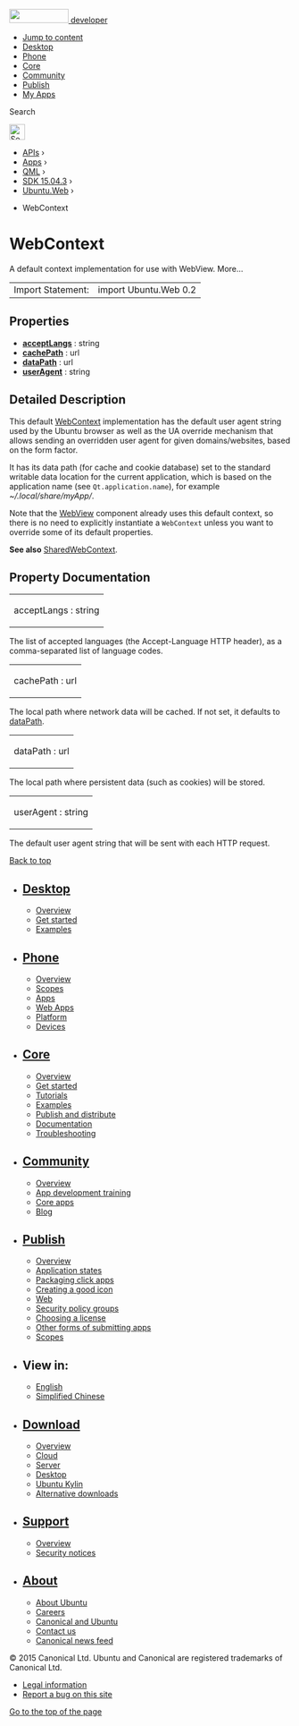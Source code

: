 <a href="https://developer.ubuntu.com/" class="logo-ubuntu"><img src="https://developer.ubuntu.com/assets/sites/ubuntu/latest/u/img/logos/logo-ubuntu-orange.svg" width="106" height="25" /> <span>developer</span></a>

-   [Jump to content](index.html#main-content)
-   [Desktop](https://developer.ubuntu.com/en/desktop/)
-   [Phone](https://developer.ubuntu.com/en/phone/)
-   [Core](https://developer.ubuntu.com/core)
-   [Community](https://developer.ubuntu.com/en/community/)
-   [Publish](https://developer.ubuntu.com/en/publish/)
-   [My Apps](https://myapps.developer.ubuntu.com/)

Search

<img src="https://developer.ubuntu.com/assets/sites/ubuntu/latest/u/img/search-white.svg" alt="Search" height="28" />

-   [APIs](../../../../index.html) ›
-   [Apps](../../../index.html) ›
-   [QML](../../index.html) ›
-   [SDK 15.04.3](../index.html) ›
-   [Ubuntu.Web](../Ubuntu.Web/index.html) ›

<!-- -->

-   WebContext

WebContext
==========

<span class="subtitle"></span>
A default context implementation for use with WebView. More...

|                   |                       |
|-------------------|-----------------------|
| Import Statement: | import Ubuntu.Web 0.2 |

<span id="properties"></span>
Properties
----------

-   ****[acceptLangs](index.html#acceptLangs-prop)**** : string
-   ****[cachePath](index.html#cachePath-prop)**** : url
-   ****[dataPath](index.html#dataPath-prop)**** : url
-   ****[userAgent](index.html#userAgent-prop)**** : string

<span id="details"></span>
Detailed Description
--------------------

This default [WebContext](index.html) implementation has the default user agent string used by the Ubuntu browser as well as the UA override mechanism that allows sending an overridden user agent for given domains/websites, based on the form factor.

It has its data path (for cache and cookie database) set to the standard writable data location for the current application, which is based on the application name (see `Qt.application.name`), for example *~/.local/share/myApp/*.

Note that the [WebView](../Ubuntu.Web.WebView/index.html) component already uses this default context, so there is no need to explicitly instantiate a `WebContext` unless you want to override some of its default properties.

**See also** [SharedWebContext](../Ubuntu.Web.SharedWebContext/index.html).

Property Documentation
----------------------

<table>
<colgroup>
<col width="100%" />
</colgroup>
<tbody>
<tr class="odd">
<td><p><span id="acceptLangs-prop"></span><span class="name">acceptLangs</span> : <span class="type">string</span></p></td>
</tr>
</tbody>
</table>

The list of accepted languages (the Accept-Language HTTP header), as a comma-separated list of language codes.

<table>
<colgroup>
<col width="100%" />
</colgroup>
<tbody>
<tr class="odd">
<td><p><span id="cachePath-prop"></span><span class="name">cachePath</span> : <span class="type">url</span></p></td>
</tr>
</tbody>
</table>

The local path where network data will be cached. If not set, it defaults to [dataPath](index.html#dataPath-prop).

<table>
<colgroup>
<col width="100%" />
</colgroup>
<tbody>
<tr class="odd">
<td><p><span id="dataPath-prop"></span><span class="name">dataPath</span> : <span class="type">url</span></p></td>
</tr>
</tbody>
</table>

The local path where persistent data (such as cookies) will be stored.

<table>
<colgroup>
<col width="100%" />
</colgroup>
<tbody>
<tr class="odd">
<td><p><span id="userAgent-prop"></span><span class="name">userAgent</span> : <span class="type">string</span></p></td>
</tr>
</tbody>
</table>

The default user agent string that will be sent with each HTTP request.

[Back to top](index.html#)

-   [Desktop](https://developer.ubuntu.com/en/desktop/)
    ---------------------------------------------------

    -   [Overview](https://developer.ubuntu.com/en/desktop/)
    -   [Get started](http://snapcraft.io/?utm_source=developer.ubuntu.com&utm_medium=devportal&utm_term=snaps%20snapcraft%20desktop&utm_content=menu&utm_campaign=duc_snappers)
    -   [Examples](https://github.com/ubuntu/snappy-playpen)

-   [Phone](https://developer.ubuntu.com/en/phone/)
    -----------------------------------------------

    -   [Overview](https://developer.ubuntu.com/en/phone/)
    -   [Scopes](https://developer.ubuntu.com/en/phone/scopes/)
    -   [Apps](https://developer.ubuntu.com/en/phone/apps/)
    -   [Web Apps](https://developer.ubuntu.com/en/phone/web/)
    -   [Platform](https://developer.ubuntu.com/en/phone/platform/)
    -   [Devices](https://developer.ubuntu.com/en/phone/devices/)

-   [Core](https://developer.ubuntu.com/core)
    -----------------------------------------

    -   [Overview](https://developer.ubuntu.com/core)
    -   [Get started](https://developer.ubuntu.com/core/get-started)
    -   [Tutorials](https://developer.ubuntu.com/core/tutorials)
    -   [Examples](https://developer.ubuntu.com/core/examples)
    -   [Publish and distribute](https://developer.ubuntu.com/core/publish-and-distribute)
    -   [Documentation](https://developer.ubuntu.com/core/documentation)
    -   [Troubleshooting](https://developer.ubuntu.com/core/troubleshooting)

-   [Community](https://developer.ubuntu.com/en/community/)
    -------------------------------------------------------

    -   [Overview](https://developer.ubuntu.com/en/community/)
    -   [App development training](https://developer.ubuntu.com/en/community/training/)
    -   [Core apps](https://developer.ubuntu.com/en/community/core-apps/)
    -   [Blog](https://developer.ubuntu.com/en/community/blog/)

-   [Publish](https://developer.ubuntu.com/en/publish/)
    ---------------------------------------------------

    -   [Overview](https://developer.ubuntu.com/en/publish/)
    -   [Application states](https://developer.ubuntu.com/en/publish/application-states/)
    -   [Packaging click apps](https://developer.ubuntu.com/en/publish/packaging-click-apps/)
    -   [Creating a good icon](https://developer.ubuntu.com/en/publish/creating-a-good-icon/)
    -   [Web](https://developer.ubuntu.com/en/publish/web/)
    -   [Security policy groups](https://developer.ubuntu.com/en/publish/security-policy-groups/)
    -   [Choosing a license](https://developer.ubuntu.com/en/publish/choosing-a-license/)
    -   [Other forms of submitting apps](https://developer.ubuntu.com/en/publish/other-forms-of-submitting-apps/)
    -   [Scopes](https://developer.ubuntu.com/en/publish/scopes/)

-   View in:
    --------

    -   [English](index.html "Change to language: English")
    -   [Simplified Chinese](index.html "Change to language: Simplified Chinese")

-   [Download](http://ubuntu.com/download/)
    ---------------------------------------

    -   [Overview](http://ubuntu.com/download)
    -   [Cloud](http://ubuntu.com/download/cloud)
    -   [Server](http://ubuntu.com/download/server)
    -   [Desktop](http://ubuntu.com/download/desktop)
    -   [Ubuntu Kylin](http://ubuntu.com/download/ubuntu-kylin)
    -   [Alternative downloads](http://ubuntu.com/download/alternative-downloads)

-   [Support](http://ubuntu.com/support/)
    -------------------------------------

    -   [Overview](http://ubuntu.com/support)
    -   [Security notices](http://www.ubuntu.com/usn/)

-   [About](http://ubuntu.com/about/)
    ---------------------------------

    -   [About Ubuntu](http://ubuntu.com/about/about-ubuntu)
    -   [Careers](http://www.canonical.com/careers)
    -   [Canonical and Ubuntu](http://ubuntu.com/about/canonical-and-ubuntu)
    -   [Contact us](http://ubuntu.com/about/contact-us)
    -   [Canonical news feed](http://insights.ubuntu.com/feed/)

© 2015 Canonical Ltd. Ubuntu and Canonical are registered trademarks of Canonical Ltd.

-   [Legal information](http://www.ubuntu.com/legal)
-   [Report a bug on this site](https://bugs.launchpad.net/developer-ubuntu-com/)

<span class="accessibility-aid">[Go to the top of the page](index.html#)</span>
